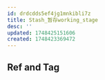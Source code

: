 ```yaml
---
id: drdcdds5ef4jg1mnkibli7z
title: Stash_暂存working_stage
desc: ''
updated: 1748425151606
created: 1748423369472
---
```




## Ref and Tag